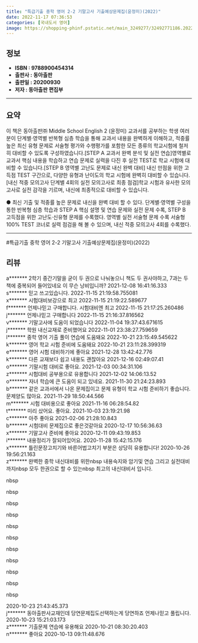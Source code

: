 ```yaml
---
title: "특급기출 중학 영어 2-2 기말고사 기출예상문제집(윤정미)(2022)"
date: 2022-11-17 07:36:53
categories: [국내도서 영어]
image: https://shopping-phinf.pstatic.net/main_3249277/32492771186.20221019101434.jpg
---
```


## **정보**

- **ISBN : 9788900454314**
- **출판사 : 동아출판**
- **출판일 : 20200930**
- **저자 : 동아출판 편집부**

------



## **요약**

이 책은 동아출판㈜ Middle School English 2 (윤정미) 교과서를 공부하는 학생 여러분이 단계별·영역별 반복형 심층 학습을 통해 교과서 내용을 완벽하게 이해하고, 적중률 높은 최신 유형 문제로 서술형 평가와 수행평가를 포함한 모든 종류의 학교시험에 철저히 대비할 수 있도록 구성하였습니다.[STEP A 교과서 완벽 분석 및 실전 연습]영역별로 교과서 핵심 내용을 학습하고 연습 문제로 실력을 다진 후 실전 TEST로 학교 시험에 대비할 수 있습니다.[STEP B 영역별 고난도 문제로 내신 완벽 대비] 내신 만점을 위한 고득점 TEST 구간으로, 다양한 유형과 난이도의 학교 시험에 완벽히 대비할 수 있습니다.[내신 적중 모의고사 단계별 4회의 실전 모의고사로 최종 점검]학교 시험과 유사한 모의고사로 실전 감각을 기르며, 내신에 최종적으로 대비할 수 있습니다.

● 최신 기출 및 적중률 높은 문제로 내신을 완벽 대비 할 수 있다. 단계별·영역별 구성을 통한 반복형 심층 학습과 STEP A 핵심 설명 및 연습 문제와 실전 문제 수록, STEP B 고득점을 위한 고난도·신유형 문제를 수록했다. 영역별 실전 서술형 문제 수록  서술형 100% TEST 코너로 실력 점검을 해 볼 수 있으며, 내신 적중 모의고사 4회를 수록했다.



------

#특급기출 중학 영어 2-2 기말고사 기출예상문제집(윤정미)(2022)


## **리뷰** 

  a******* 2학기 중간기말을 굳이 두 권으로 나눠놓으니 
책도 두 권사야하고, 7과는 두 책에 중복되어 들어있네요
이 무슨 낭비입니까? 2021-12-08 16:41:16.333 <br/>  s******* 믿고 쓰고있습니다. 2022-11-15 21:19:58.755081 <br/>  x******* 시험대비보강으로 최고 2022-11-15 21:19:22.589677 <br/>  f******* 언제나믿고 구매합니다. 시험대비엔 최고 2022-11-15 21:17:25.260486 <br/>  j******* 언제나믿고 구매합니다 2022-11-15 21:16:37.816562 <br/>  v******* 기말고사에 도움이 되었습니다 2022-11-04 19:37:43.671615 <br/>  j******* 학원 내신교재로 준비했어요 2022-11-01 23:38:27.759659 <br/>  l******* 중학 영어 기출 풀이 연습에 도움돼요 2022-10-21 23:15:49.545622 <br/>  k******* 영어 학교 시험 준비에 도움돼요 2022-10-21 23:11:28.399319 <br/>  e******* 영어 시험 대비하기에 좋아요 2021-12-28 13:42:42.776 <br/>  k******* 다른 교재보다 쉽고 내용도 괜찮아요 2021-12-16 02:49:07.41 <br/>  o******* 기말시험 대비로 좋아요. 2021-12-03 00:34:31.106 <br/>  z******* 시험대비 공부용으로 유용합니다 2021-12-02 14:06:13.52 <br/>  o******* 자녀 학습에 큰 도움이 되고 있네요. 2021-11-30 21:24:23.893 <br/>  b******* 같은 교과서에서 나온 문제집이고 문제 유형이 학교 시험 준비하기 좋습니다. 문제양도 많아요. 2021-11-29 18:50:44.566 <br/>  m******* 시험 대비용으로 좋아요 2021-11-16 06:28:54.82 <br/>  t******* 미리 샀어요. 좋아요. 2021-10-03 23:19:21.98 <br/>  c******* 아주 좋아요 2021-02-06 21:28:10.843 <br/>  b******* 시험대비 문제집으로 좋은것같아요 2020-12-17 10:56:36.63 <br/>  x******* 기말고사 준비에 좋아요 2020-12-11 09:43:19.853 <br/>  i******* 내용정리가 잘되어있어요. 2020-11-28 15:42:15.176 <br/>  x******* 틀린문장고치기와 바른어법고치기 부분은 상당히 유용합니다! 2020-10-26 19:56:21.163 <br/>  z******* 완벽한 중학 내신대비를 위한nbsp
내용숙지와 암기및 연습 그리고 실전대비까지nbsp
모두 한권으로 할 수 있는nbsp
최고의 내신대비서 입니다.

nbsp

nbsp

nbsp

nbsp

nbsp

nbsp

nbsp

nbsp

nbsp

nbsp

nbsp

 2020-10-23 21:43:45.373 <br/>  j******* 동아출판사교재인데 당연문제집도선택하는게 당연하죠
언제나믿고 풀립니다. 2020-10-23 15:21:03.173 <br/>  z******* 기출문제 연습에 유용해요 2020-10-21 08:30:20.403 <br/>  n******* 좋아요 2020-10-13 09:11:48.676 <br/>